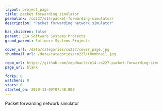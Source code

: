 ```yaml
---
layout: project_page
title: packet forwarding simulator
permalink: /co227/e14/packet-forwarding-simulator/
description: "Packet forwarding network simulator"

has_children: false
parent: E14 Software Systems Projects
grand_parent: Software Systems Projects

cover_url: /data/categories/co227/cover_page.jpg
thumbnail_url: /data/categories/co227/thumbnail.jpg

repo_url: https://github.com/cepdnaclk/e14-co227-packet-forwarding-simulator
page_url: blank

forks: 0
watchers: 0
stars: 0
started_on: 2020-11-09T07:48:00Z
---
```

Packet forwarding network simulator

